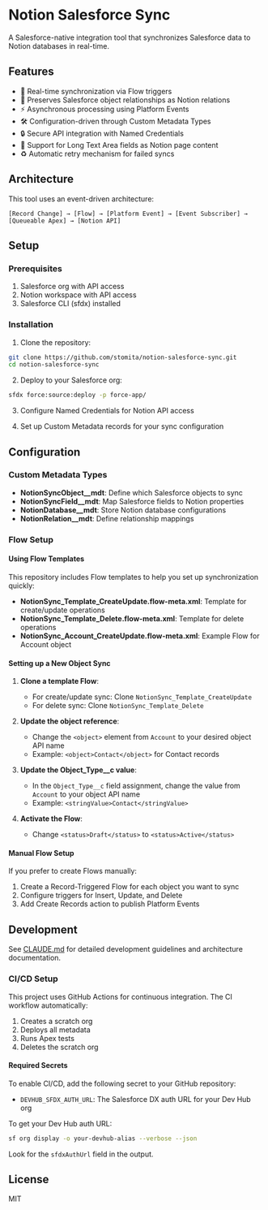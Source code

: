 # Notion Salesforce Sync

A Salesforce-native integration tool that synchronizes Salesforce data to Notion databases in real-time.

## Features

- 🔄 Real-time synchronization via Flow triggers
- 🔗 Preserves Salesforce object relationships as Notion relations
- ⚡ Asynchronous processing using Platform Events
- 🛠️ Configuration-driven through Custom Metadata Types
- 🔒 Secure API integration with Named Credentials
- 📝 Support for Long Text Area fields as Notion page content
- ♻️ Automatic retry mechanism for failed syncs

## Architecture

This tool uses an event-driven architecture:

```
[Record Change] → [Flow] → [Platform Event] → [Event Subscriber] → [Queueable Apex] → [Notion API]
```

## Setup

### Prerequisites

1. Salesforce org with API access
2. Notion workspace with API access
3. Salesforce CLI (sfdx) installed

### Installation

1. Clone the repository:
```bash
git clone https://github.com/stomita/notion-salesforce-sync.git
cd notion-salesforce-sync
```

2. Deploy to your Salesforce org:
```bash
sfdx force:source:deploy -p force-app/
```

3. Configure Named Credentials for Notion API access

4. Set up Custom Metadata records for your sync configuration

## Configuration

### Custom Metadata Types

- **NotionSyncObject__mdt**: Define which Salesforce objects to sync
- **NotionSyncField__mdt**: Map Salesforce fields to Notion properties
- **NotionDatabase__mdt**: Store Notion database configurations
- **NotionRelation__mdt**: Define relationship mappings

### Flow Setup

#### Using Flow Templates

This repository includes Flow templates to help you set up synchronization quickly:

- **NotionSync_Template_CreateUpdate.flow-meta.xml**: Template for create/update operations
- **NotionSync_Template_Delete.flow-meta.xml**: Template for delete operations  
- **NotionSync_Account_CreateUpdate.flow-meta.xml**: Example Flow for Account object

#### Setting up a New Object Sync

1. **Clone a template Flow**:
   - For create/update sync: Clone `NotionSync_Template_CreateUpdate`
   - For delete sync: Clone `NotionSync_Template_Delete`

2. **Update the object reference**:
   - Change the `<object>` element from `Account` to your desired object API name
   - Example: `<object>Contact</object>` for Contact records

3. **Update the Object_Type__c value**:
   - In the `Object_Type__c` field assignment, change the value from `Account` to your object API name
   - Example: `<stringValue>Contact</stringValue>`

4. **Activate the Flow**:
   - Change `<status>Draft</status>` to `<status>Active</status>`

#### Manual Flow Setup

If you prefer to create Flows manually:

1. Create a Record-Triggered Flow for each object you want to sync
2. Configure triggers for Insert, Update, and Delete
3. Add Create Records action to publish Platform Events

## Development

See [CLAUDE.md](CLAUDE.md) for detailed development guidelines and architecture documentation.

### CI/CD Setup

This project uses GitHub Actions for continuous integration. The CI workflow automatically:

1. Creates a scratch org
2. Deploys all metadata
3. Runs Apex tests
4. Deletes the scratch org

#### Required Secrets

To enable CI/CD, add the following secret to your GitHub repository:

- `DEVHUB_SFDX_AUTH_URL`: The Salesforce DX auth URL for your Dev Hub org

To get your Dev Hub auth URL:
```bash
sf org display -o your-devhub-alias --verbose --json
```
Look for the `sfdxAuthUrl` field in the output.

## License

MIT